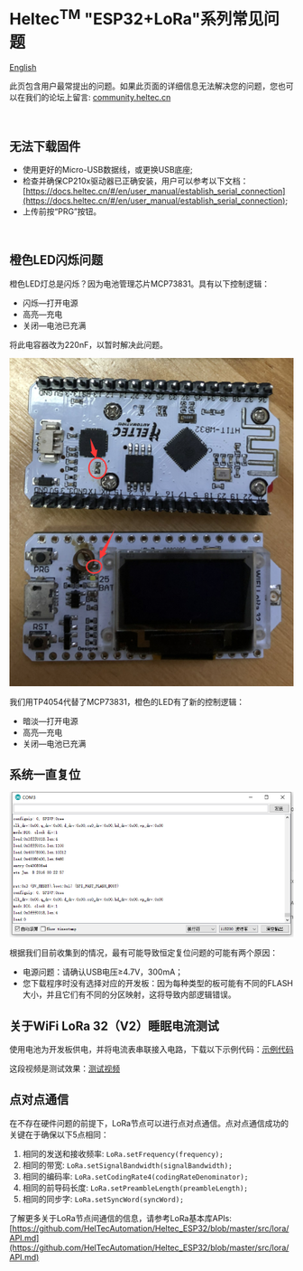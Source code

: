 # Heltec<sup>TM</sup> "ESP32+LoRa"系列常见问题
[English](https://heltec-automation-docs.readthedocs.io/en/latest/esp32/frequently_asked_questions.html)

此页包含用户最常提出的问题。如果此页面的详细信息无法解决您的问题，您也可以在我们的论坛上留言: [community.heltec.cn](http://community.heltec.cn/)

&nbsp;

## 无法下载固件

- 使用更好的Micro-USB数据线，或更换USB底座;
- 检查并确保CP210x驱动器已正确安装，用户可以参考以下文档：[https://docs.heltec.cn/#/en/user_manual/establish_serial_connection](https://docs.heltec.cn/#/en/user_manual/establish_serial_connection);
- 上传前按“PRG”按钮。

&nbsp;

## 橙色LED闪烁问题

橙色LED灯总是闪烁？因为电池管理芯片MCP73831。具有以下控制逻辑：

- 闪烁—打开电源
- 高亮—充电
- 关闭—电池已充满

将此电容器改为220nF，以暂时解决此问题。

![](img/frequently_asked_questions/replcae.png)

我们用TP4054代替了MCP73831，橙色的LED有了新的控制逻辑：

- 暗淡—打开电源
- 高亮—充电
- 关闭—电池已充满

## 系统一直复位

![](img/frequently_asked_questions/resetallthetime.png)

根据我们目前收集到的情况，最有可能导致恒定复位问题的可能有两个原因：

- 电源问题：请确认USB电压≥4.7V，300mA；
- 您下载程序时没有选择对应的开发板：因为每种类型的板可能有不同的FLASH大小，并且它们有不同的分区映射，这将导致内部逻辑错误。


## 关于WiFi LoRa 32（V2）睡眠电流测试

使用电池为开发板供电，并将电流表串联接入电路，下载以下示例代码：[示例代码](https://github.com/HelTecAutomation/Heltec_ESP32/blob/master/examples/Low_Power/Low_Power.ino)

这段视频是测试效果：[测试视频](https://v.youku.com/v_show/id_XNDI2NTE1NTQ3Ng==.html?spm=a2h3j.8428770.3416059.1)

## 点对点通信

在不存在硬件问题的前提下，LoRa节点可以进行点对点通信。点对点通信成功的关键在于确保以下5点相同：

1.  相同的发送和接收频率: `LoRa.setFrequency(frequency);`
2.  相同的带宽: `LoRa.setSignalBandwidth(signalBandwidth);`
3.  相同的编码率: `LoRa.setCodingRate4(codingRateDenominator);`
4.  相同的前导码长度: `LoRa.setPreambleLength(preambleLength);`
5.  相同的同步字: `LoRa.setSyncWord(syncWord);`

了解更多关于LoRa节点间通信的信息，请参考LoRa基本库APIs: [https://github.com/HelTecAutomation/Heltec_ESP32/blob/master/src/lora/API.md](https://github.com/HelTecAutomation/Heltec_ESP32/blob/master/src/lora/API.md)

